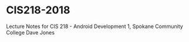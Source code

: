 # CIS218-2018

Lecture Notes for CIS 218 - Android Development 1, Spokane Community College
Dave Jones
